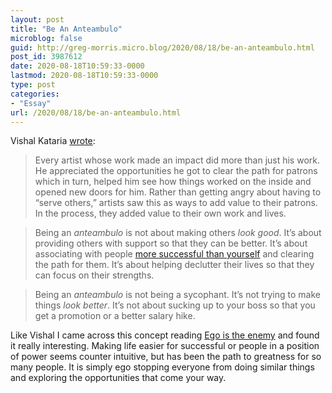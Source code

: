 ```yaml
---
layout: post
title: "Be An Anteambulo"
microblog: false
guid: http://greg-morris.micro.blog/2020/08/18/be-an-anteambulo.html
post_id: 3987612
date: 2020-08-18T10:59:33-0000
lastmod: 2020-08-18T10:59:33-0000
type: post
categories:
- "Essay"
url: /2020/08/18/be-an-anteambulo.html
---
```

<!--kg-card-begin: html--><p>Vishal Kataria <a href="https://aryatra.com/anteambulo/">wrote</a>:</p>
<blockquote><p>Every artist whose work made an impact did more than just his work. He appreciated the opportunities he got to clear the path for patrons which in turn, helped him see how things worked on the inside and opened new doors for him. Rather than getting angry about having to “serve others,” artists saw this as ways to add value to their patrons. In the process, they added value to their own work and lives.</p></blockquote>
<blockquote><p>Being an <em><em>anteambulo</em></em> is not about making others <em><em>look good</em></em>. It’s about providing others with support so that they can be better. It’s about associating with people <a href="http://aryatra.com/secrets-successful-people/" rel="noopener">more successful than yourself</a> and clearing the path for them. It’s about helping declutter their lives so that they can focus on their strengths.</p></blockquote>
<blockquote><p>Being an <em><em>anteambulo</em></em> is not being a sycophant. It’s not trying to make things <em><em>look better</em></em>. It’s not about sucking up to your boss so that you get a promotion or a better salary hike.</p></blockquote>
<p>Like Vishal I came across this concept reading <a href="https://www.amazon.co.uk/Ego-Enemy-Master-Greatest-Opponent-ebook/dp/B01AWUTMB0/ref=tmm_kin_swatch_">Ego is the enemy</a> and found it really interesting. Making life easier for successful or people in a position of power seems counter intuitive, but has been the path to greatness for so many people. It is simply ego stopping everyone from doing similar things and exploring the opportunities that come your way.</p>
<!--kg-card-end: html-->
